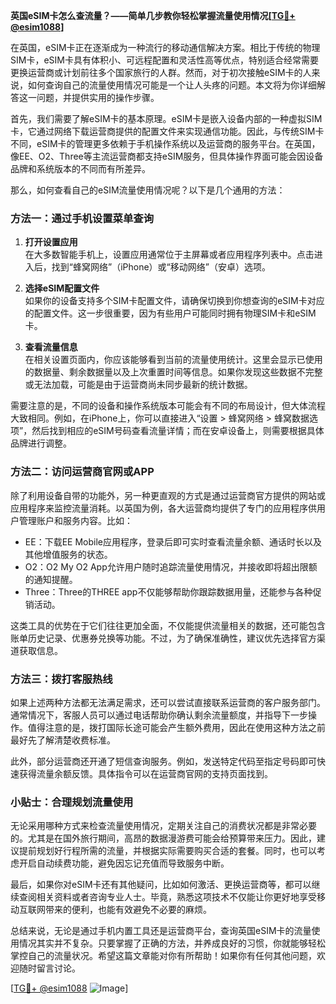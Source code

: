 **英国eSIM卡怎么查流量？——简单几步教你轻松掌握流量使用情况[[TG💪+ @esim1088](https://t.me/s/esim1088)]**

在英国，eSIM卡正在逐渐成为一种流行的移动通信解决方案。相比于传统的物理SIM卡，eSIM卡具有体积小、可远程配置和灵活性高等优点，特别适合经常需要更换运营商或计划前往多个国家旅行的人群。然而，对于初次接触eSIM卡的人来说，如何查询自己的流量使用情况可能是一个让人头疼的问题。本文将为你详细解答这一问题，并提供实用的操作步骤。

首先，我们需要了解eSIM卡的基本原理。eSIM卡是嵌入设备内部的一种虚拟SIM卡，它通过网络下载运营商提供的配置文件来实现通信功能。因此，与传统SIM卡不同，eSIM卡的管理更多依赖于手机操作系统以及运营商的服务平台。在英国，像EE、O2、Three等主流运营商都支持eSIM服务，但具体操作界面可能会因设备品牌和系统版本的不同而有所差异。

那么，如何查看自己的eSIM流量使用情况呢？以下是几个通用的方法：

### 方法一：通过手机设置菜单查询

1. **打开设置应用**  
   在大多数智能手机上，设置应用通常位于主屏幕或者应用程序列表中。点击进入后，找到“蜂窝网络”（iPhone）或“移动网络”（安卓）选项。

2. **选择eSIM配置文件**  
   如果你的设备支持多个SIM卡配置文件，请确保切换到你想查询的eSIM卡对应的配置文件。这一步很重要，因为有些用户可能同时拥有物理SIM卡和eSIM卡。

3. **查看流量信息**  
   在相关设置页面内，你应该能够看到当前的流量使用统计。这里会显示已使用的数据量、剩余数据量以及上次重置时间等信息。如果你发现这些数据不完整或无法加载，可能是由于运营商尚未同步最新的统计数据。

需要注意的是，不同的设备和操作系统版本可能会有不同的布局设计，但大体流程大致相同。例如，在iPhone上，你可以直接进入“设置 > 蜂窝网络 > 蜂窝数据选项”，然后找到相应的eSIM号码查看流量详情；而在安卓设备上，则需要根据具体品牌进行调整。

### 方法二：访问运营商官网或APP

除了利用设备自带的功能外，另一种更直观的方式是通过运营商官方提供的网站或应用程序来监控流量消耗。以英国为例，各大运营商均提供了专门的应用程序供用户管理账户和服务内容。比如：

- EE：下载EE Mobile应用程序，登录后即可实时查看流量余额、通话时长以及其他增值服务的状态。
- O2：O2 My O2 App允许用户随时追踪流量使用情况，并接收即将超出限额的通知提醒。
- Three：Three的THREE app不仅能够帮助你跟踪数据用量，还能参与各种促销活动。

这类工具的优势在于它们往往更加全面，不仅能提供流量相关的数据，还可能包含账单历史记录、优惠券兑换等功能。不过，为了确保准确性，建议优先选择官方渠道获取信息。

### 方法三：拨打客服热线

如果上述两种方法都无法满足需求，还可以尝试直接联系运营商的客户服务部门。通常情况下，客服人员可以通过电话帮助你确认剩余流量额度，并指导下一步操作。值得注意的是，拨打国际长途可能会产生额外费用，因此在使用这种方法之前最好先了解清楚收费标准。

此外，部分运营商还开通了短信查询服务。例如，发送特定代码至指定号码即可快速获得流量余额反馈。具体指令可以在运营商官网的支持页面找到。

### 小贴士：合理规划流量使用

无论采用哪种方式来检查流量使用情况，定期关注自己的消费状况都是非常必要的。尤其是在国外旅行期间，高昂的数据漫游费可能会给预算带来压力。因此，建议提前规划好行程所需的流量，并根据实际需要购买合适的套餐。同时，也可以考虑开启自动续费功能，避免因忘记充值而导致服务中断。

最后，如果你对eSIM卡还有其他疑问，比如如何激活、更换运营商等，都可以继续查阅相关资料或者咨询专业人士。毕竟，熟悉这项技术不仅能让你更好地享受移动互联网带来的便利，也能有效避免不必要的麻烦。

总结来说，无论是通过手机内置工具还是运营商平台，查询英国eSIM卡的流量使用情况其实并不复杂。只要掌握了正确的方法，并养成良好的习惯，你就能够轻松掌控自己的流量状况。希望这篇文章能对你有所帮助！如果你有任何其他问题，欢迎随时留言讨论。

[[TG💪+ @esim1088](https://t.me/s/esim1088) ![Image](https://i.postimg.cc/4NQfJmqS/Snipaste-2025-05-13-00-14-12.png)]